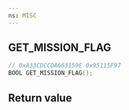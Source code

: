 ```yaml
---
ns: MISC
---
```

## GET_MISSION_FLAG

```c
// 0xA33CDCCDA663159E 0x95115F97
BOOL GET_MISSION_FLAG();
```


## Return value
